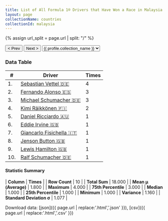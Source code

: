 ```yaml
---
title: List of All Formula 1® Drivers that Have Won a Race in Malaysia by Number of Times
layout: page
collectionName: countries
collectionId: malaysia
---
```


{% assign url_split = page.url | split: "/" %}
<div id="collection-navigation">
<button onclick="selector.options[selector.selectedIndex-1].value && (window.location = selector.options[selector.selectedIndex-1].value);">&lt; Prev</button>
<button onclick="selector.options[selector.selectedIndex+1].value && (window.location = selector.options[selector.selectedIndex+1].value);">Next &gt;</button>
<select id="selector" onchange="this.options[this.selectedIndex].value && (window.location = this.options[this.selectedIndex].value);">
  {% for collectionId in site.data[page.collectionName].refs %}
    {% if collectionId == page.collectionId %}
      {% assign selected = "selected" %}
    {% else %}
      {% assign selected = "" %}
    {% endif %}
    {% assign profile = site.data[page.collectionName][collectionId].profile %}
    <option value="/f1/{{ page.collectionName }}/{{ collectionId }}/{{ url_split[4] }}" {{ selected }}>{{ profile.collection_name }}</option>
  {% endfor %}
</select>
</div>

<canvas id="chart" width="400" height="180"></canvas>
<script>
var data = {
    "datasets": [
        {
            "backgroundColor": [
                "#9C8E8D",
                "#9C8E8D",
                "#9C8E8D",
                "#9C8E8D",
                "#9C8E8D",
                "#9C8E8D",
                "#9C8E8D",
                "#9C8E8D",
                "#9C8E8D",
                "#9C8E8D"
            ],
            "borderColor": [
                "#1D181E",
                "#1D181E",
                "#1D181E",
                "#1D181E",
                "#1D181E",
                "#1D181E",
                "#1D181E",
                "#1D181E",
                "#1D181E",
                "#1D181E"
            ],
            "borderWidth": 1,
            "data": [
                4.0,
                3.0,
                3.0,
                2.0,
                1.0,
                1.0,
                1.0,
                1.0,
                1.0,
                1.0
            ],
            "label": "Times"
        }
    ],
    "labels": [
        "Sebastian Vettel",
        "Fernando Alonso",
        "Michael Schumacher",
        "Kimi Räikkönen",
        "Daniel Ricciardo",
        "Eddie Irvine",
        "Giancarlo Fisichella",
        "Jenson Button",
        "Lewis Hamilton",
        "Ralf Schumacher"
    ]
};
var options = {
  legend: {
    display: false
  },
  scales: {
    xAxes: [{
      ticks: {
        beginAtZero: true,
        maxRotation: 180,
        display: window.innerWidth > 800
      }
    }],
    yAxes: [{
      ticks: {
        beginAtZero: true
      }
    }]
  },
  onResize: function(chart, size) {
    chart.options.scales.xAxes[0].ticks.display = size.width > 800;
  }
};
var chart = new Chart("chart", {
    data: data,
    type: 'bar',
    options: options
});
</script>



### Data Table

| # | Driver | Times |
|--|--|--|
| 1. | [Sebastian Vettel 🇩🇪](/f1/drivers/vettel) | 4 |
| 2. | [Fernando Alonso 🇪🇸](/f1/drivers/alonso) | 3 |
| 3. | [Michael Schumacher 🇩🇪](/f1/drivers/michael_schumacher) | 3 |
| 4. | [Kimi Räikkönen 🇫🇮](/f1/drivers/raikkonen) | 2 |
| 5. | [Daniel Ricciardo 🇦🇺](/f1/drivers/ricciardo) | 1 |
| 6. | [Eddie Irvine 🇬🇧](/f1/drivers/irvine) | 1 |
| 7. | [Giancarlo Fisichella 🇮🇹](/f1/drivers/fisichella) | 1 |
| 8. | [Jenson Button 🇬🇧](/f1/drivers/button) | 1 |
| 9. | [Lewis Hamilton 🇬🇧](/f1/drivers/hamilton) | 1 |
| 10. | [Ralf Schumacher 🇩🇪](/f1/drivers/ralf_schumacher) | 1 |

#### Statistic Summary

| **Column** | **Times** |
| **Row Count** | 10 |
| **Total Sum** | 18.000 |
| **Mean μ (Average)** | 1.800 |
| **Maximum** | 4.000 |
| **75th Percentile** | 3.000 |
| **Median** | 1.000 |
| **25th Percentile** | 1.000 |
| **Minimum** | 1.000 |
| **Variance** | 1.160 |
| **Standard Deviation σ** | 1.077 |

Download data: [json]({{ page.url | replace:'.html','.json' }}), [csv]({{ page.url | replace:'.html','.csv' }})
